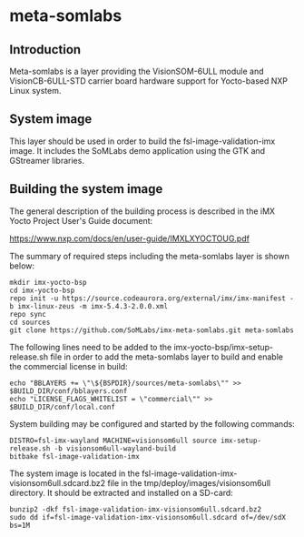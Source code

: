 # meta-somlabs

## Introduction

Meta-somlabs is a layer providing the VisionSOM-6ULL module and VisionCB-6ULL-STD carrier board hardware support for Yocto-based NXP Linux system.

## System image

This layer should be used in order to build the fsl-image-validation-imx image. It includes the SoMLabs demo application using the GTK and GStreamer libraries.

## Building the system image

The general description of the building process is described in the iMX Yocto Project User's Guide document:

https://www.nxp.com/docs/en/user-guide/IMXLXYOCTOUG.pdf

The summary of required steps including the meta-somlabs layer is shown below:

```shell
mkdir imx-yocto-bsp
cd imx-yocto-bsp
repo init -u https://source.codeaurora.org/external/imx/imx-manifest -b imx-linux-zeus -m imx-5.4.3-2.0.0.xml
repo sync
cd sources
git clone https://github.com/SoMLabs/imx-meta-somlabs.git meta-somlabs
```

The following lines need to be added to the imx-yocto-bsp/imx-setup-release.sh file in order to add the meta-somlabs layer to build and enable the commercial license in build:

```shell
echo "BBLAYERS += \"\${BSPDIR}/sources/meta-somlabs\"" >> $BUILD_DIR/conf/bblayers.conf
echo "LICENSE_FLAGS_WHITELIST = \"commercial\"" >> $BUILD_DIR/conf/local.conf
```

System building may be configured and started by the following commands:

```shell
DISTRO=fsl-imx-wayland MACHINE=visionsom6ull source imx-setup-release.sh -b visionsom6ull-wayland-build
bitbake fsl-image-validation-imx
```

The system image is located in the fsl-image-validation-imx-visionsom6ull.sdcard.bz2 file in the tmp/deploy/images/visionsom6ull directory. It should be extracted and installed on a SD-card:

```shell
bunzip2 -dkf fsl-image-validation-imx-visionsom6ull.sdcard.bz2
sudo dd if=fsl-image-validation-imx-visionsom6ull.sdcard of=/dev/sdX bs=1M
```


